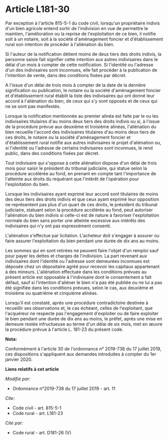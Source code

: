 # Article L181-30

Par exception à l'article 815-5-1 du code civil, lorsqu'un propriétaire indivis d'un bien agricole entend sortir de
l'indivision en vue de permettre le maintien, l'amélioration ou la reprise de l'exploitation de ce bien, il notifie soit à un
notaire, soit à la société d'aménagement foncier et d'établissement rural son intention de procéder à l'aliénation du bien.

Si l'auteur de la notification détient moins de deux tiers des droits indivis, la personne saisie fait signifier cette
intention aux autres indivisaires dans le délai d'un mois à compter de cette notification. Si l'identité ou l'adresse d'un
des indivisaires sont inconnues, elle fait procéder à la publication de l'intention de vente, dans des conditions fixées par
décret.

A l'issue d'un délai de trois mois à compter de la date de la dernière signification ou publication, le notaire ou la société
d'aménagement foncier et d'établissement rural établit la liste des indivisaires qui ont donné leur accord à l'aliénation du
bien, de ceux qui s'y sont opposés et de ceux qui ne se sont pas manifestés.

Lorsque la notification mentionnée au premier alinéa est faite par le ou les indivisaires titulaires d'au moins deux tiers
des droits indivis ou si, à l'issue de la procédure prévue aux deuxième et troisième alinéas, l'aliénation du bien recueille
l'accord des indivisaires titulaires d'au moins deux tiers de ces droits, le notaire ou la société d'aménagement foncier et
d'établissement rural notifie aux autres indivisaires le projet d'aliénation ou, si l'identité ou l'adresse de certains
indivisaires sont inconnues, le rend public, dans des conditions fixées par décret.

Tout indivisaire qui s'oppose à cette aliénation dispose d'un délai de trois mois pour saisir le président du tribunal
judiciaire, qui statue selon la procédure accélérée au fond, en prenant en compte tant l'importance de l'atteinte aux droits
du requérant que l'intérêt de l'opération pour l'exploitation du bien.

Lorsque les indivisaires ayant exprimé leur accord sont titulaires de moins des deux tiers des droits indivis et que ceux
ayant exprimé leur opposition ne représentent pas plus d'un quart de ces droits, le président du tribunal judiciaire,
statuant selon la procédure accélérée au fond, peut autoriser l'aliénation du bien indivis si celle-ci est de nature à
favoriser l'exploitation normale du bien sans porter une atteinte excessive aux intérêts des indivisaires qui n'y ont pas
expressément consenti.

L'aliénation s'effectue par licitation. L'acheteur doit s'engager à assurer ou faire assurer l'exploitation du bien pendant
une durée de dix ans au moins.

Les sommes qui en sont retirées ne peuvent faire l'objet d'un remploi sauf pour payer les dettes et charges de l'indivision.
La part revenant aux indivisaires dont l'identité ou l'adresse sont demeurées inconnues est déposée chez un dépositaire agréé
pour recevoir les capitaux appartenant à des mineurs. L'aliénation effectuée dans les conditions prévues au présent article
est opposable à l'indivisaire dont le consentement a fait défaut, sauf si l'intention d'aliéner le bien n'a pas été publiée
ou ne lui a pas été signifiée dans les conditions prévues, selon le cas, aux deuxième et troisième ou quatrième et cinquième
alinéas.

Lorsqu'il est constaté, après une procédure contradictoire destinée à recueillir ses observations et, le cas échéant, celles
de l'exploitant, que l'acquéreur ne respecte pas l'engagement d'exploiter ou de faire exploiter le bien pendant une durée de
dix ans au moins, le préfet, après une mise en demeure restée infructueuse au terme d'un délai de six mois, met en œuvre la
procédure prévue à l'article L. 181-23 du présent code.

**Nota:**

Conformément à l'article 30 de l'ordonnance n° 2019-738 du 17 juillet 2019, ces dispositions s'appliquent aux demandes
introduites à compter du 1er janvier 2020.

**Liens relatifs à cet article**

_Modifié par_:

  - Ordonnance n°2019-738 du 17 juillet 2019 - art. 11

_Cite_:

  - Code civil - art. 815-5-1
  - Code rural - art. L181-23

_Cité par_:

  - Code rural - art. D181-26 (V)

